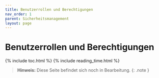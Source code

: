 ```yaml
---
title: Benutzerrollen und Berechtigungen
nav_order: 1
parent: Sicherheitsmanagement
layout: page
---
```


# Benutzerrollen und Berechtigungen
{% include toc.html %}
{% include reading_time.html %}

> **Hinweis:** Diese Seite befindet sich noch in Bearbeitung.
{: .note }
